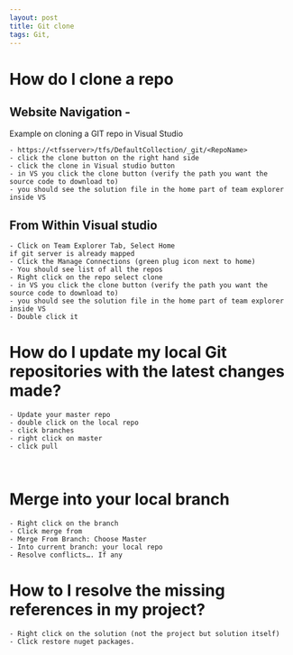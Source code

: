 ```yaml
---
layout: post
title: Git clone
tags: Git, 
---
```

# How do I clone a repo
## Website Navigation - 
Example on cloning a GIT repo in Visual Studio
		
	- https://<tfsserver>/tfs/DefaultCollection/_git/<RepoName> 
	- click the clone button on the right hand side
	- click the clone in Visual studio button
	- in VS you click the clone button (verify the path you want the source code to download to)
	- you should see the solution file in the home part of team explorer inside VS
 
		
## From Within Visual studio

	- Click on Team Explorer Tab, Select Home
	if git server is already mapped  
	- Click the Manage Connections (green plug icon next to home) 
	- You should see list of all the repos
	- Right click on the repo select clone
	- in VS you click the clone button (verify the path you want the source code to download to)
	- you should see the solution file in the home part of team explorer inside VS
	- Double click it

# How do I update my local Git repositories with the latest changes made?

	- Update your master repo
	- double click on the local repo
	- click branches
	- right click on master 
	- click pull
 
# Merge into your local branch

	- Right click on the branch
	- Click merge from
	- Merge From Branch: Choose Master
	- Into current branch: your local repo
	- Resolve conflicts…. If any

# How to I resolve the missing references in my project?
	
	- Right click on the solution (not the project but solution itself)
	- Click restore nuget packages.

